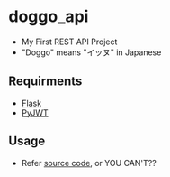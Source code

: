 # doggo_api
- My First REST API Project
- "Doggo" means "イッヌ" in Japanese

## Requirments
- [Flask](https://a2c.bitbucket.io/flask/)
- [PyJWT](https://pyjwt.readthedocs.io/en/latest/)

## Usage
- Refer [source code](src/app.py), or YOU CAN'T??
